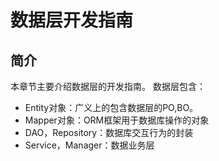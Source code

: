 # 数据层开发指南

## 简介

本章节主要介绍数据层的开发指南。 数据层包含：

* Entity对象：广义上的包含数据层的PO,BO。
* Mapper对象：ORM框架用于数据库操作的对象
* DAO，Repository：数据库交互行为的封装
* Service，Manager：数据业务层

